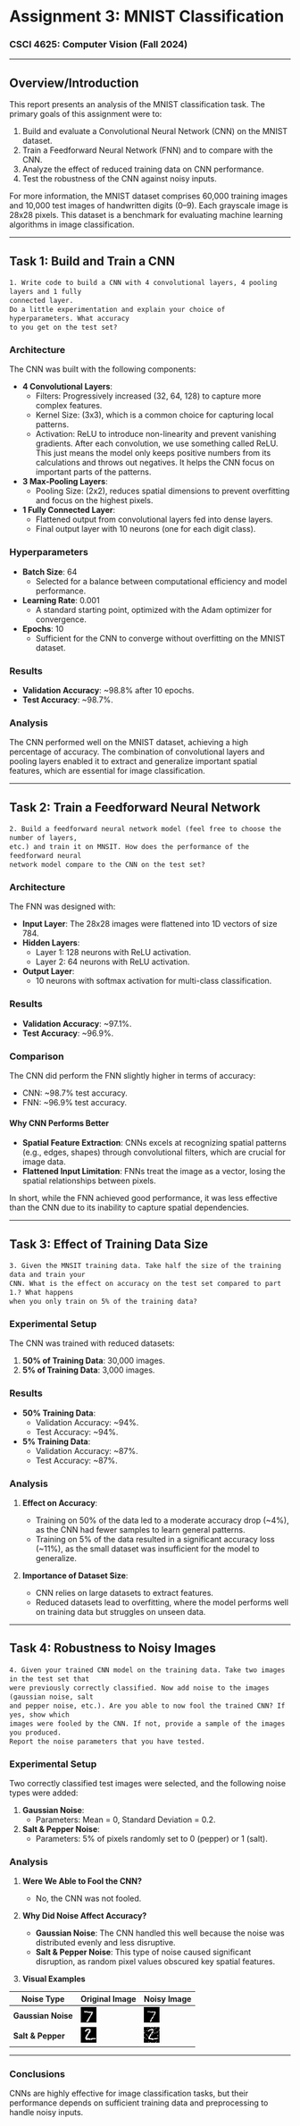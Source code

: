 
# **Assignment 3: MNIST Classification** #

### CSCI 4625: Computer Vision (Fall 2024) ###

---

## **Overview/Introduction**

This report presents an analysis of the MNIST classification task. The primary goals of this assignment were to:
1. Build and evaluate a Convolutional Neural Network (CNN) on the MNIST dataset.
2. Train a Feedforward Neural Network (FNN) and to compare with the CNN.
3. Analyze the effect of reduced training data on CNN performance.
4. Test the robustness of the CNN against noisy inputs.

For more information, the MNIST dataset comprises 60,000 training images and 10,000 test images of handwritten digits 
(0–9). Each grayscale image is 28x28 pixels. This dataset is a benchmark for evaluating machine learning algorithms in 
image classification.

---

## **Task 1: Build and Train a CNN**

```aiignore
1. Write code to build a CNN with 4 convolutional layers, 4 pooling layers and 1 fully
connected layer.
Do a little experimentation and explain your choice of hyperparameters. What accuracy
to you get on the test set?
```

### **Architecture**

The CNN was built with the following components:
- **4 Convolutional Layers**:
  - Filters: Progressively increased (32, 64, 128) to capture more complex features.
  - Kernel Size: (3x3), which is a common choice for capturing local patterns.
  - Activation: ReLU to introduce non-linearity and prevent vanishing gradients. After each convolution, we use 
  something called ReLU. This just means the model only keeps positive numbers from its calculations and throws out 
  negatives. It helps the CNN focus on important parts of the patterns.
- **3 Max-Pooling Layers**:
  - Pooling Size: (2x2), reduces spatial dimensions to prevent overfitting and focus on the highest pixels.
- **1 Fully Connected Layer**:
  - Flattened output from convolutional layers fed into dense layers.
  - Final output layer with 10 neurons (one for each digit class).

### **Hyperparameters**

- **Batch Size**: 64
  - Selected for a balance between computational efficiency and model performance.
- **Learning Rate**: 0.001
  - A standard starting point, optimized with the Adam optimizer for convergence.
- **Epochs**: 10
  - Sufficient for the CNN to converge without overfitting on the MNIST dataset.

### **Results**

- **Validation Accuracy**: ~98.8% after 10 epochs.
- **Test Accuracy**: ~98.7%.

### **Analysis**

The CNN performed well on the MNIST dataset, achieving a high percentage of accuracy. The combination of convolutional 
layers and pooling layers enabled it to extract and generalize important spatial features, which are essential for image
classification.

---

## **Task 2: Train a Feedforward Neural Network**

```aiignore
2. Build a feedforward neural network model (feel free to choose the number of layers,
etc.) and train it on MNSIT. How does the performance of the feedforward neural
network model compare to the CNN on the test set?
```

### **Architecture**

The FNN was designed with:
- **Input Layer**: The 28x28 images were flattened into 1D vectors of size 784.
- **Hidden Layers**:
  - Layer 1: 128 neurons with ReLU activation.
  - Layer 2: 64 neurons with ReLU activation.
- **Output Layer**:
  - 10 neurons with softmax activation for multi-class classification.

### **Results**

- **Validation Accuracy**: ~97.1%.
- **Test Accuracy**: ~96.9%.

### **Comparison**

The CNN did perform the FNN slightly higher in terms of accuracy:
- CNN: ~98.7% test accuracy.
- FNN: ~96.9% test accuracy.

#### **Why CNN Performs Better**

- **Spatial Feature Extraction**: CNNs excels at recognizing spatial patterns (e.g., edges, shapes) through convolutional
filters, which are crucial for image data.
- **Flattened Input Limitation**: FNNs treat the image as a vector, losing the spatial relationships between pixels.

In short, while the FNN achieved good performance, it was less effective than the CNN due to its inability to capture 
spatial dependencies.

---

## **Task 3: Effect of Training Data Size**

```aiignore
3. Given the MNSIT training data. Take half the size of the training data and train your
CNN. What is the effect on accuracy on the test set compared to part 1.? What happens
when you only train on 5% of the training data?
```

### **Experimental Setup**

The CNN was trained with reduced datasets:
1. **50% of Training Data**: 30,000 images.
2. **5% of Training Data**: 3,000 images.

### **Results**

- **50% Training Data**:
  - Validation Accuracy: ~94%.
  - Test Accuracy: ~94%.
- **5% Training Data**:
  - Validation Accuracy: ~87%.
  - Test Accuracy: ~87%.

### **Analysis**

1. **Effect on Accuracy**:
   - Training on 50% of the data led to a moderate accuracy drop (~4%), as the CNN had fewer samples to learn general 
   patterns.
   - Training on 5% of the data resulted in a significant accuracy loss (~11%), as the small dataset was insufficient 
   for the model to generalize.

2. **Importance of Dataset Size**:
   - CNN relies on large datasets to extract features.
   - Reduced datasets lead to overfitting, where the model performs well on training data but struggles on unseen data.

---

## **Task 4: Robustness to Noisy Images**

```aiignore
4. Given your trained CNN model on the training data. Take two images in the test set that
were previously correctly classified. Now add noise to the images (gaussian noise, salt
and pepper noise, etc.). Are you able to now fool the trained CNN? If yes, show which
images were fooled by the CNN. If not, provide a sample of the images you produced.
Report the noise parameters that you have tested.
```

### **Experimental Setup**

Two correctly classified test images were selected, and the following noise types were added:
1. **Gaussian Noise**:
   - Parameters: Mean = 0, Standard Deviation = 0.2.
2. **Salt & Pepper Noise**:
   - Parameters: 5% of pixels randomly set to 0 (pepper) or 1 (salt).

### **Analysis**

1. **Were We Able to Fool the CNN?**
   - No, the CNN was not fooled.

2. **Why Did Noise Affect Accuracy?**
   - **Gaussian Noise**: The CNN handled this well because the noise was distributed evenly and less disruptive.
   - **Salt & Pepper Noise**: This type of noise caused significant disruption, as random pixel values obscured key spatial features.

3. **Visual Examples**

| Noise Type        | Original Image              | Noisy Image                     |
|--------------------|-----------------------------|---------------------------------|
| **Gaussian Noise** | ![Original](original_0.png) | ![Gaussian](gaussian_0.png)     |
| **Salt & Pepper**  | ![Original](original_1.png) | ![SaltPepper](saltpepper_1.png) |

---

### **Conclusions**
CNNs are highly effective for image classification tasks, but their performance depends on sufficient training data and 
preprocessing to handle noisy inputs. 